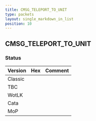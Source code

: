 ```yaml
---
title: CMSG_TELEPORT_TO_UNIT
type: packets
layout: single_markdown_in_list
position: 10
---
```


## CMSG_TELEPORT_TO_UNIT

### Status

Version    | Hex        | Comment
---------- | ---------- | ---------- 
Classic    |            |
TBC        |            |
WotLK      |            |
Cata       |            |
MoP        |            |